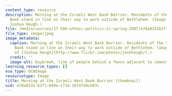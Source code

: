 ```yaml
---
content_type: resource
description: Morning at the Israeli West Bank Barrier. Residents of the Southern West
  Bank stand in line on their way to work outside of Bethlehem. (Image courtesy of
  Joshua Hough.)
file: /media/courses/17-506-ethnic-politics-ii-spring-2007/e78a8331b2f1840ec71d16747d4cb03c_17-506s07-th.jpg
file_type: image/jpeg
image_metadata:
  caption: Morning at the Israeli West Bank Barrier. Residents of the Southern West
    Bank stand in line on their way to work outside of Bethlehem. (Image courtesy
    of [Joshua Hough](http://www.flickr.com/photos/joshhough/).)
  credit: ''
  image-alt: Daybreak, line of people behind a fence adjacent to cement wall.
learning_resource_types: []
ocw_type: OCWImage
resourcetype: Image
title: Morning at the Israeli West Bank Barrier (thumbnail)
uid: e78a8331-b2f1-840e-c71d-16747d4cb03c
---
```

